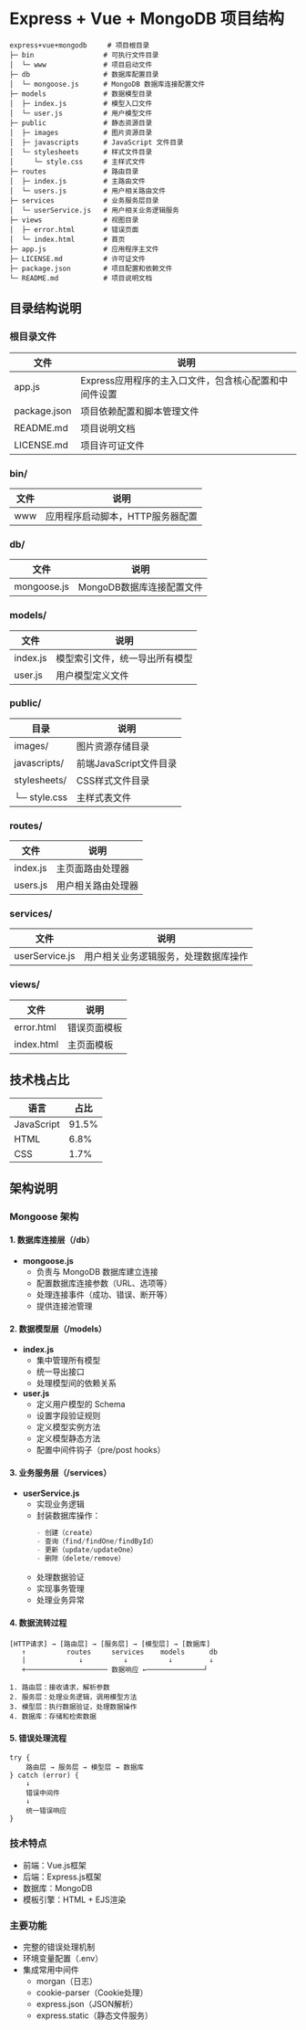 # Express + Vue + MongoDB 项目结构

```
express+vue+mongodb     # 项目根目录
├─ bin                 # 可执行文件目录
│  └─ www              # 项目启动文件
├─ db                  # 数据库配置目录
│  └─ mongoose.js      # MongoDB 数据库连接配置文件
├─ models              # 数据模型目录
│  ├─ index.js         # 模型入口文件
│  └─ user.js          # 用户模型文件
├─ public              # 静态资源目录
│  ├─ images           # 图片资源目录
│  ├─ javascripts      # JavaScript 文件目录
│  └─ stylesheets      # 样式文件目录
│     └─ style.css     # 主样式文件
├─ routes              # 路由目录
│  ├─ index.js         # 主路由文件
│  └─ users.js         # 用户相关路由文件
├─ services            # 业务服务层目录
│  └─ userService.js   # 用户相关业务逻辑服务
├─ views               # 视图目录
│  ├─ error.html       # 错误页面
│  └─ index.html       # 首页
├─ app.js              # 应用程序主文件
├─ LICENSE.md          # 许可证文件
├─ package.json        # 项目配置和依赖文件
└─ README.md           # 项目说明文档
```


## 目录结构说明

### 根目录文件
| 文件 | 说明 |
|------|------|
| app.js | Express应用程序的主入口文件，包含核心配置和中间件设置 |
| package.json | 项目依赖配置和脚本管理文件 |
| README.md | 项目说明文档 |
| LICENSE.md | 项目许可证文件 |

### bin/
| 文件 | 说明 |
|------|------|
| www | 应用程序启动脚本，HTTP服务器配置 |

### db/
| 文件 | 说明 |
|------|------|
| mongoose.js | MongoDB数据库连接配置文件 |

### models/
| 文件 | 说明 |
|------|------|
| index.js | 模型索引文件，统一导出所有模型 |
| user.js | 用户模型定义文件 |

### public/
| 目录 | 说明 |
|------|------|
| images/ | 图片资源存储目录 |
| javascripts/ | 前端JavaScript文件目录 |
| stylesheets/ | CSS样式文件目录 |
| └─ style.css | 主样式表文件 |

### routes/
| 文件 | 说明 |
|------|------|
| index.js | 主页面路由处理器 |
| users.js | 用户相关路由处理器 |

### services/
| 文件 | 说明 |
|------|------|
| userService.js | 用户相关业务逻辑服务，处理数据库操作 |

### views/
| 文件 | 说明 |
|------|------|
| error.html | 错误页面模板 |
| index.html | 主页面模板 |

## 技术栈占比
| 语言 | 占比 |
|------|------|
| JavaScript | 91.5% |
| HTML | 6.8% |
| CSS | 1.7% |

## 架构说明

### Mongoose 架构

#### 1. 数据库连接层（/db）
- **mongoose.js**
  - 负责与 MongoDB 数据库建立连接
  - 配置数据库连接参数（URL、选项等）
  - 处理连接事件（成功、错误、断开等）
  - 提供连接池管理

#### 2. 数据模型层（/models）
- **index.js**
  - 集中管理所有模型
  - 统一导出接口
  - 处理模型间的依赖关系
- **user.js**
  - 定义用户模型的 Schema
  - 设置字段验证规则
  - 定义模型实例方法
  - 定义模型静态方法
  - 配置中间件钩子（pre/post hooks）

#### 3. 业务服务层（/services）
- **userService.js**
  - 实现业务逻辑
  - 封装数据库操作：
    ```javascript
    - 创建（create）
    - 查询（find/findOne/findById）
    - 更新（update/updateOne）
    - 删除（delete/remove）
    ```
  - 处理数据验证
  - 实现事务管理
  - 处理业务异常

#### 4. 数据流转过程
```
[HTTP请求] → [路由层] → [服务层] → [模型层] → [数据库]
   ↑          routes     services    models      db
   |             ↓          ↓          ↓         ↓
   +──────────────────── 数据响应 ←──────────────┘

1. 路由层：接收请求，解析参数
2. 服务层：处理业务逻辑，调用模型方法
3. 模型层：执行数据验证，处理数据操作
4. 数据库：存储和检索数据
```

#### 5. 错误处理流程
```
try {
    路由层 → 服务层 → 模型层 → 数据库
} catch (error) {
    ↓
    错误中间件
    ↓ 
    统一错误响应
}
```

### 技术特点
- 前端：Vue.js框架
- 后端：Express.js框架
- 数据库：MongoDB
- 模板引擎：HTML + EJS渲染

### 主要功能
- 完整的错误处理机制
- 环境变量配置（.env）
- 集成常用中间件
  - morgan（日志）
  - cookie-parser（Cookie处理）
  - express.json（JSON解析）
  - express.static（静态文件服务）